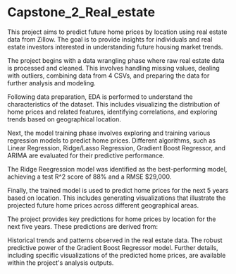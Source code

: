 # Capstone_2_Real_estate

This project aims to predict future home prices by location using real estate data from Zillow. The goal is to provide insights for individuals and real estate investors interested in understanding future housing market trends.

The project begins with a data wrangling phase where raw real estate data is processed and cleaned. This involves handling missing values, dealing with outliers, combining data from 4 CSVs, and preparing the data for further analysis and modeling.

Following data preparation, EDA is performed to understand the characteristics of the dataset. This includes visualizing the distribution of home prices and related features, identifying correlations, and exploring trends based on geographical location.

Next, the model training phase involves exploring and training various regression models to predict home prices. Different algorithms, such as Linear Regression, Ridge/Lasso Regression, Gradient Boost Regressor, and ARIMA are evaluated for their predictive performance.

The Ridge Reegression model was identified as the best-performing model, achieving a test R^2 score of 88% and a RMSE $29,000.

Finally, the trained model is used to predict home prices for the next 5 years based on location. This includes generating visualizations that illustrate the projected future home prices across different geographical areas.

The project provides key predictions for home prices by location for the next five years. These predictions are derived from:

Historical trends and patterns observed in the real estate data.
The robust predictive power of the Gradient Boost Regressor model.
Further details, including specific visualizations of the predicted home prices, are available within the project's analysis outputs.
```
